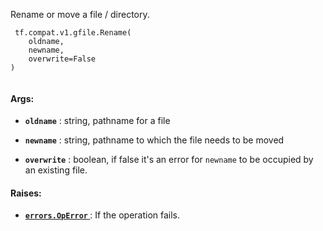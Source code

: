 Rename or move a file / directory.



```
 tf.compat.v1.gfile.Rename(
    oldname,
    newname,
    overwrite=False
)
 
```



#### Args:

- **`oldname`** : string, pathname for a file

- **`newname`** : string, pathname to which the file needs to be moved

- **`overwrite`** : boolean, if false it's an error for  `newname`  to be occupied by
an existing file.



#### Raises:

- **[ `errors.OpError` ](/api_docs/python/tf/errors/OpError)** : If the operation fails.

